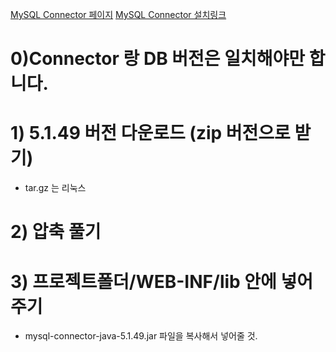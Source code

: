 [MySQL Connector 페이지](https://dev.mysql.com/downloads/connector/j/) 
[MySQL Connector 설치링크](https://downloads.mysql.com/archives/get/p/3/file/mysql-connector-java-5.1.49.zip) 

# 0)Connector 랑 DB 버전은 일치해야만 합니다. 

# 1) 5.1.49 버전 다운로드 (zip 버전으로 받기) 
- tar.gz 는 리눅스 

# 2) 압축 풀기 

# 3) 프로젝트폴더/WEB-INF/lib 안에 넣어주기 
- mysql-connector-java-5.1.49.jar 파일을 복사해서 넣어줄 것. 
